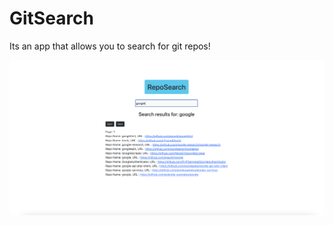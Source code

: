 # GitSearch

Its an app that allows you to search for git repos!

![screenshot](https://github.com/joshnsw/gitreposearch/blob/main/src/gitsearch.png)
